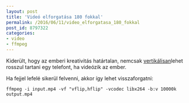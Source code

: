 ```yaml
---
layout: post
title: 'Videó elforgatása 180 fokkal'
permalink: /2016/06/11/video_elforgatasa_180_fokkal
post_id: 8797322
categories: 
- video
- ffmpeg
---
```


Kiderült, hogy az emberi kreativitás határtalan, nemcsak 
[vertikálisan](http://commandline.blog.hu/2015/10/07/video_elforgatasa)lehet rosszul tartani egy telefont, ha videózik az ember.

Ha fejjel lefelé sikerül felvenni, akkor így lehet visszaforgatni:

```
ffmpeg -i input.mp4 -vf "vflip,hflip" -vcodec libx264 -b:v 10000k output.mp4
```